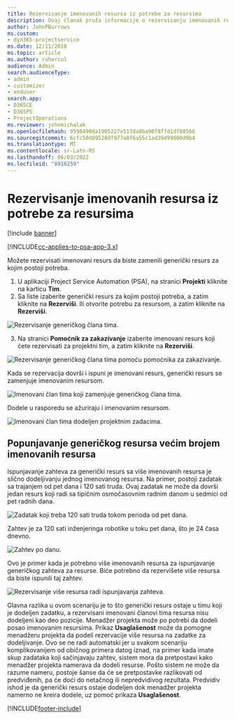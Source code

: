 ```yaml
---
title: Rezervisanje imenovanih resursa iz potrebe za resursima
description: Ovaj članak pruža informacije o rezervisanju imenovanih resursa u skladu sa potrebama za generičkim resursima.
author: JohnPBurrows
ms.custom:
- dyn365-projectservice
ms.date: 12/11/2018
ms.topic: article
ms.author: ruhercul
audience: Admin
search.audienceType:
- admin
- customizer
- enduser
search.app:
- D365CE
- D365PS
- ProjectOperations
ms.reviewer: johnmichalak
ms.openlocfilehash: 9598490da1905227e517da8ba90f8ffd1df88566
ms.sourcegitcommit: 6cfc50d89528df977a8f6a55c1ad39d99800d9b4
ms.translationtype: MT
ms.contentlocale: sr-Latn-RS
ms.lasthandoff: 06/03/2022
ms.locfileid: "8916259"
---
```

# <a name="book-named-resources-from-resource-requirements"></a>Rezervisanje imenovanih resursa iz potrebe za resursima

[!include [banner](../includes/psa-now-project-operations.md)]

[!INCLUDE[cc-applies-to-psa-app-3.x](../includes/cc-applies-to-psa-app-3x.md)]

Možete rezervisati imenovani resurs da biste zamenili generički resurs za kojim postoji potreba.

1. U aplikaciji Project Service Automation (PSA), na stranici **Projekti** kliknite na karticu **Tim**.
2. Sa liste izaberite generički resurs za kojim postoji potreba, a zatim kliknite na **Rezerviši**. Ili otvorite potrebu za resursom, a zatim kliknite na **Rezerviši**.


![Rezervisanje generičkog člana tima.](media/RM-how-to-14.png)


3. Na stranici **Pomoćnik za zakazivanje** izaberite imenovani resurs koji ćete rezervisati za projektni tim, a zatim kliknite na **Rezerviši**.

![Rezervisanje generičkog člana tima pomoću pomoćnika za zakazivanje.](media/RM-how-to-15.png)

Kada se rezervacija dovrši i ispuni je imenovani resurs, generički resurs se zamenjuje imenovanim resursom.

![Imenovani član tima koji zamenjuje generičkog člana tima.](media/RM-how-to-16.png)

Dodele u rasporedu se ažuriraju i imenovanim resursom.

![Imenovani član tima dodeljen projektnim zadacima.](media/RM-how-to-17.png)

## <a name="fulfill-a-generic-resource-with-multiple-named-resources"></a>Popunjavanje generičkog resursa većim brojem imenovanih resursa
Ispunjavanje zahteva za generički resurs sa više imenovanih resursa je slično dodeljivanju jednog imenovanog resursa. Na primer, postoji zadatak sa trajanjem od pet dana i 120 sati truda. Ovaj zadatak ne može da dovrši jedan resurs koji radi sa tipičnim osmočasovnim radnim danom u sedmici od pet radnih dana. 

![Zadatak koji treba 120 sati truda tokom perioda od pet dana.](media/RM-how-to-21.png)

Zahtev je za 120 sati inženjeringa robotike u toku pet dana, što je 24 časa dnevno.

![Zahtev po danu.](media/RM-how-to-22.png)

Ovo je primer kada je potrebno više imenovanih resursa za ispunjavanje generičkog zahteva za resurse. Biće potrebno da rezervišete više resursa da biste ispunili taj zahtev.

![Rezervisanje više resursa radi ispunjavanja zahteva.](media/RM-how-to-23.png)

Glavna razlika u ovom scenariju je to što generički resurs ostaje u timu koji je dodeljen zadatku, a rezervisani imenovani članovi tima resursa nisu dodeljeni kao deo pozicije. Menadžer projekta može po potrebi da dodeli posao imenovanim resursima. Prikaz **Usaglašenost** može da pomogne menadžeru projekta da podeli rezervacije više resursa na zadatke za dodeljivanje. Ovo se ne radi automatski jer u svakom scenariju komplikovanijem od običnog primera datog iznad, na primer kada imate skup zadataka koji sačinjavaju zahtev, sistem mora da pretpostavi kako menadžer projekta namerava da dodeli resurse. Pošto sistem ne može da razume nameru, postoje šanse da će se pretpostavke razlikovati od predviđenih, pa će doći do netačnog ili nepredvidivog rezultata. Predvidiv ishod je da generički resurs ostaje dodeljen dok menadžer projekta namerno ne kreira dodele, uz pomoć prikaza **Usaglašenost**.




[!INCLUDE[footer-include](../includes/footer-banner.md)]
